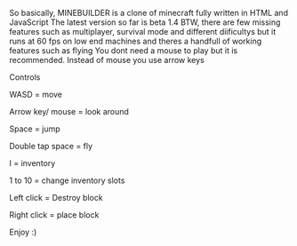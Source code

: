 So basically, MINEBUILDER is a clone of minecraft fully written in HTML and JavaScript 
The latest version so far is beta 1.4 
BTW, there are few missing features such as multiplayer, survival mode and different diificultys
but it runs at 60 fps on low end machines and theres a handfull of working features such as flying 
You dont need a mouse to play but it is recommended. Instead of mouse you use arrow keys

Controls

WASD = move

Arrow key/ mouse = look around

Space = jump

Double tap space = fly

I = inventory

1 to 10 = change inventory slots

Left click = Destroy block

Right click = place block

Enjoy :)
